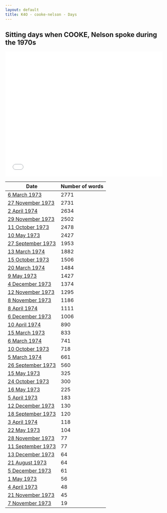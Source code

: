 ```yaml
---
layout: default
title: K4O - cooke-nelson - Days
---
```

## Sitting days when COOKE, Nelson spoke during the 1970s

<iframe width="100%" height="400" frameborder="0" scrolling="no" src="//plot.ly/~wragge/1241.embed"></iframe>

| Date | Number of words |
|--------------|----------------|
|[6 March 1973](https://historichansard.net/hofreps/1973/19730306_reps_28_hor82/)|2771|
|[27 November 1973](https://historichansard.net/hofreps/1973/19731127_reps_28_hor87/)|2731|
|[2 April 1974](https://historichansard.net/hofreps/1974/19740402_reps_28_hor88/)|2634|
|[29 November 1973](https://historichansard.net/hofreps/1973/19731129_reps_28_hor87/)|2502|
|[11 October 1973](https://historichansard.net/hofreps/1973/19731011_reps_28_hor86/)|2478|
|[10 May 1973](https://historichansard.net/hofreps/1973/19730510_reps_28_hor83/)|2427|
|[27 September 1973](https://historichansard.net/hofreps/1973/19730927_reps_28_hor85/)|1953|
|[13 March 1974](https://historichansard.net/hofreps/1974/19740313_reps_28_hor88/)|1882|
|[15 October 1973](https://historichansard.net/hofreps/1973/19731015_reps_28_hor86/)|1506|
|[20 March 1974](https://historichansard.net/hofreps/1974/19740320_reps_28_hor88/)|1484|
|[9 May 1973](https://historichansard.net/hofreps/1973/19730509_reps_28_hor83/)|1427|
|[4 December 1973](https://historichansard.net/hofreps/1973/19731204_reps_28_hor87/)|1374|
|[12 November 1973](https://historichansard.net/hofreps/1973/19731112_reps_28_hor86/)|1295|
|[8 November 1973](https://historichansard.net/hofreps/1973/19731108_REPS_28_HoR86%20(2)/)|1186|
|[8 April 1974](https://historichansard.net/hofreps/1974/19740408_reps_28_hor88/)|1111|
|[6 December 1973](https://historichansard.net/hofreps/1973/19731206_reps_28_hor87/)|1006|
|[10 April 1974](https://historichansard.net/hofreps/1974/19740410_reps_28_hor88/)|890|
|[15 March 1973](https://historichansard.net/hofreps/1973/19730315_reps_28_hor82/)|833|
|[6 March 1974](https://historichansard.net/hofreps/1974/19740306_reps_28_hor88/)|741|
|[10 October 1973](https://historichansard.net/hofreps/1973/19731010_reps_28_hor86/)|718|
|[5 March 1974](https://historichansard.net/hofreps/1974/19740305_REPS_28_HoR88/)|661|
|[26 September 1973](https://historichansard.net/hofreps/1973/19730926_reps_28_hor85/)|560|
|[15 May 1973](https://historichansard.net/hofreps/1973/19730515_reps_28_hor84/)|325|
|[24 October 1973](https://historichansard.net/hofreps/1973/19731024_reps_28_hor86/)|300|
|[16 May 1973](https://historichansard.net/hofreps/1973/19730516_reps_28_hor84/)|225|
|[5 April 1973](https://historichansard.net/hofreps/1973/19730405_reps_28_hor83/)|183|
|[12 December 1973](https://historichansard.net/hofreps/1973/19731212_reps_28_hor87/)|130|
|[18 September 1973](https://historichansard.net/hofreps/1973/19730918_reps_28_hor85/)|120|
|[3 April 1974](https://historichansard.net/hofreps/1974/19740403_reps_28_hor88/)|118|
|[22 May 1973](https://historichansard.net/hofreps/1973/19730522_reps_28_hor84/)|104|
|[28 November 1973](https://historichansard.net/hofreps/1973/19731128_reps_28_hor87/)|77|
|[11 September 1973](https://historichansard.net/hofreps/1973/19730911_REPS_28_HoR85b/)|77|
|[13 December 1973](https://historichansard.net/hofreps/1973/19731213_reps_28_hor87/)|64|
|[21 August 1973](https://historichansard.net/hofreps/1973/19730821_reps_28_hor85/)|64|
|[5 December 1973](https://historichansard.net/hofreps/1973/19731205_reps_28_hor87/)|61|
|[1 May 1973](https://historichansard.net/hofreps/1973/19730501_reps_28_hor83/)|56|
|[4 April 1973](https://historichansard.net/hofreps/1973/19730404_reps_28_hor83/)|48|
|[21 November 1973](https://historichansard.net/hofreps/1973/19731121_reps_28_hor87/)|45|
|[7 November 1973](https://historichansard.net/hofreps/1973/19731107_reps_28_hor86/)|19|
